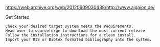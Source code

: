  https://web.archive.org/web/20120609030438/http://www.aigaion.de/

 Get Started

    Check your desired target system meets the requirements.
    Head over to sourceforge to download the most current release.
    Follow the installation instructions for a clean install.
    Import your RIS or Bibtex formated bibliography into the system.

